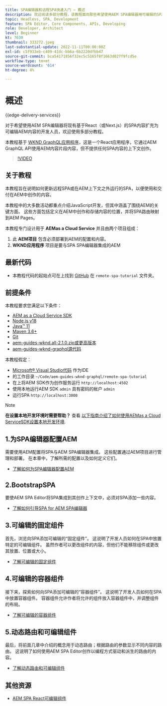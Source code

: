 ```yaml
---
title: SPA编辑器和远程SPA快速入门 — 概述
description: 欢迎阅读多部分教程，该教程面向那些希望使用AEM SPA编辑器用可编辑的SPA内容充实现有远程AEM的开发人员。
topic: Headless, SPA, Development
feature: SPA Editor, Core Components, APIs, Developing
role: Developer, Architect
level: Beginner
kt: 7630
thumbnail: 333272.jpeg
last-substantial-update: 2022-11-11T00:00:00Z
exl-id: c5f933eb-c409-41dc-bb6a-6b2220dfbb47
source-git-commit: bca54171856f32ec5c5165f8f1663d027f9fcd5e
workflow-type: tm+mt
source-wordcount: '614'
ht-degree: 4%

---
```


# 概述

{{edge-delivery-services}}

对于希望使用AEM SPA编辑器将现有基于React（或Next.js）的SPA内容扩充为可编辑AEM内容的开发人员，欢迎使用多部分教程。

本教程基于 [WKND GraphQL应用程序](https://experienceleague.adobe.com/docs/experience-manager-learn/getting-started-with-aem-headless/graphql/overview.html)，这是一个React应用程序，它通过AEM GraphQL API使用AEM内容片段内容，但不提供任何SPA内容的上下文创作。

>[!VIDEO](https://video.tv.adobe.com/v/333272?quality=12&learn=on)

## 关于教程

本教程旨在说明如何更新远程SPA或在AEM上下文之外运行的SPA，以便使用和交付在AEM中创作的内容。

本教程中的大多数活动都重点介绍JavaScript开发，但其中涵盖了围绕AEM的关键方面。 这些方面包括定义在AEM中创作和存储内容的位置，并将SPA路由映射到AEM Pages。

本教程专门设计用于 **AEMas a Cloud Service** 并且由两个项目组成：

1. 此 __AEM项目__ 包含必须部署到AEM的配置和内容。
1. __WKND应用程序__ 项目是要与SPA SPA编辑器集成的AEM

## 最新代码

+ 本教程代码的起始点可在上找到 [GitHub](https://github.com/adobe/aem-guides-wknd-graphql/tree/main/remote-spa-tutorial) 在 `remote-spa-tutorial` 文件夹。

## 前提条件

本教程要求您满足以下条件：

+ [AEM as a Cloud Service SDK](https://experienceleague.adobe.com/docs/experience-manager-learn/cloud-service/local-development-environment-set-up/aem-runtime.html?lang=en)
+ [Node.js v18](https://nodejs.org/en/)
+ [Java™ 11](https://downloads.experiencecloud.adobe.com/content/software-distribution/en/general.html)
+ [Maven 3.6+](https://maven.apache.org/)
+ [Git](https://git-scm.com/downloads)
+ [aem-guides-wknd.all-2.1.0.zip或更高版本](https://github.com/adobe/aem-guides-wknd/releases)
+ [aem-guides-wknd-graphql源代码](https://github.com/adobe/aem-guides-wknd-graphql/tree/main)

本教程假定：

+ [Microsoft® Visual Studio代码](https://visualstudio.microsoft.com/) 作为IDE
+ 的工作目录 `~/Code/aem-guides-wknd-graphql/remote-spa-tutorial`
+ 在上将AEM SDK作为创作服务运行 `http://localhost:4502`
+ 使用本地运行AEM SDK `admin` 具有密码的帐户 `admin`
+ 运行SPA `http://localhost:3000`

>[!NOTE]
>
> **在设置本地开发环境时需要帮助？** 查看 [以下指南介绍了如何使用AEMas a Cloud ServiceSDK设置本地开发环境](https://experienceleague.adobe.com/docs/experience-manager-learn/cloud-service/local-development-environment-set-up/overview.html?lang=zh-Hans).

## 1.为SPA编辑器配置AEM

需要使用AEM配置将SPA与AEM SPA编辑器集成。 这些配置通过AEM项目进行管理和部署。 在本章中，了解所需的配置以及如何定义它们。

+ [了解如何为SPA编辑器配置AEM](./aem-configure.md)

## 2.BootstrapSPA

要使AEM SPA Editor将SPA集成到其创作上下文中，必须对SPA添加一些内容。

+ [了解如何引导SPA for AEM SPA编辑器](./spa-bootstrap.md)

## 3.可编辑的固定组件

首先，浏览向SPA添加可编辑的“固定组件”。 这说明了开发人员如何在SPA中放置特定的可编辑组件。 虽然作者可以更改组件的内容，但他们不能移除组件或更改其放置、位置或大小。

+ [了解可编辑的固定组件](./spa-fixed-component.md)

## 4.可编辑的容器组件

接下来，探索如何向SPA添加可编辑的“容器组件”。 这说明了开发人员如何在SPA中放置容器组件。 容器组件允许作者将允许的组件放入容器组件中，并调整组件的布局。

+ [了解可编辑的容器组件](./spa-container-component.md)

## 5.动态路由和可编辑组件

最后，将前面几章中介绍的概念用于动态路由；根据路由的参数显示不同内容的路由。 这说明了如何使用AEM SPA Editor创作以编程方式驱动和派生的路由的内容。

+ [了解动态路由和可编辑组件](./spa-dynamic-routes.md)

## 其他资源

+ [AEM SPA React可编辑组件](https://www.npmjs.com/package/@adobe/aem-react-editable-components)
